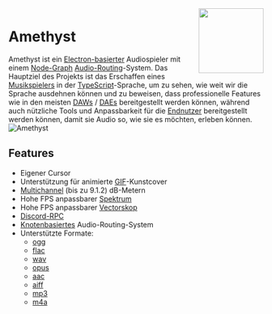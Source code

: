 <img align="right" src="https://github.com/Geoxor/Amethyst/blob/master/assets/icon.png?raw=true" width="128">

# Amethyst

Amethyst ist ein [Electron-basierter](https://electronjs.org/) Audiospieler mit einem [Node-Graph](https://en.wikipedia.org/wiki/Node_graph_architecture) [Audio-Routing](https://en.wikipedia.org/wiki/Audio_signal_flow)-System. Das Hauptziel des Projekts ist das Erschaffen eines [Musikspielers](https://de.wikipedia.org/wiki/Mediaplayer) in der [TypeScript](https://www.typescriptlang.org/)-Sprache, um zu sehen, wie weit wir die Sprache ausdehnen können und zu beweisen, dass professionelle Features wie in den meisten [DAWs](https://de.wikipedia.org/wiki/Digital_Audio_Workstation) / [DAEs](https://de.wikipedia.org/wiki/Audioeditor) bereitgestellt werden können, während auch nützliche Tools und Anpassbarkeit für die [Endnutzer](https://de.wikipedia.org/wiki/Endbenutzer) bereitgestellt werden können, damit sie Audio so, wie sie es möchten, erleben können.
![Amethyst](https://github.com/user-attachments/assets/a5656d1e-1327-4dec-b312-fb30db290b42)

## Features

- Eigener Cursor
- Unterstützung für animierte [GIF](https://de.wikipedia.org/wiki/Graphics_Interchange_Format)-Kunstcover
- [Multichannel](https://de.wikipedia.org/wiki/Raumklang) (bis zu 9.1.2) dB-Metern
- Hohe FPS anpassbarer [Spektrum](https://de.wikipedia.org/wiki/Spektrumanalysator)
- Hohe FPS anpassbarer [Vectorskop](/de/components/vectorscope)
- [Discord-RPC](https://discord.com/developers/docs/topics/rpc)
- [Knotenbasiertes](https://en.wikipedia.org/wiki/Node_graph_architecture) Audio-Routing-System
- Unterstützte Formate:
  - [ogg](https://de.wikipedia.org/wiki/Ogg)
  - [flac](https://de.wikipedia.org/wiki/Free_Lossless_Audio_Codec)
  - [wav](https://de.wikipedia.org/wiki/RIFF_WAVE)
  - [opus](https://de.wikipedia.org/wiki/Opus_(Audioformat))
  - [aac](https://de.wikipedia.org/wiki/Advanced_Audio_Coding)
  - [aiff](https://de.wikipedia.org/wiki/Audio_Interchange_File_Format)
  - [mp3](https://de.wikipedia.org/wiki/MP3)
  - [m4a](https://de.wikipedia.org/wiki/MP4)
